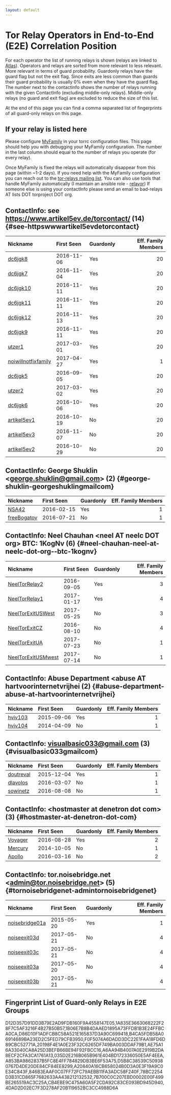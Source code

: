 ```yaml
---
layout: default
---
```



# Tor Relay Operators in End-to-End (E2E) Correlation Position

For each operator the list of running relays is shown (relays are linked to [Atlas](https://atlas.torproject.org)).
Operators and relays are sorted from more relevant to less relevant. More relevant in terms of guard probability.
Guardonly relays have the guard flag but not the exit flag.
Since exits are less common than guards their guard probability is usually 0% even when they have the guard flag.
The number next to the contactinfo shows the number of relays running with the given ContactInfo (excluding middle-only relays).
Middle-only relays (no guard and exit flag) are excluded to reduce the size of this list.

At the end of this page you can find a comma separated list of fingerprints of all guard-only relays on this page.

## If your relay is listed here
Please configure [MyFamily](https://www.torproject.org/docs/tor-manual.html.en#MyFamily) in your torrc configuration files.
This page should help you with debugging your MyFamily configuration. The number in the last column should equal to the number of
relays you operate (for every relay).

Once MyFamily is fixed the relays will automatically disappear from this page (within ~1-2 days).
If you need help with the MyFamily configuration you can reach out to the
[tor-relays mailing list](https://lists.torproject.org/cgi-bin/mailman/listinfo/tor-relays).
You can also use tools that handle MyFamily automatically (I maintain an ansible role - 
[relayor](https://medium.com/@nusenu/deploying-tor-relays-with-ansible-6612593fa34d))
If someone else is using your contactInfo please send an email to bad-relays AT lists DOT torproject DOT org.


## ContactInfo: see https://www.artikel5ev.de/torcontact/ (14) {#see-httpswwwartikel5evdetorcontact}

| Nickname                                                                                              | First Seen   | Guardonly   |   Eff. Family Members |
|:------------------------------------------------------------------------------------------------------|:-------------|:------------|----------------------:|
| [dc6jgk8](https://atlas.torproject.org/#details/1B06E7B8B4DAAED1895A73FFDB1B3E24FFBCA0CA)             | 2016-11-06   | Yes         |                    20 |
| [dc6jgk7](https://atlas.torproject.org/#details/F0F5074A6DADD3DC22E1FAA18FD6D89CBC52771A)             | 2016-11-04   | Yes         |                    20 |
| [dc6jgk10](https://atlas.torproject.org/#details/D86D10F1ADFCB8C58A521E165837D3A90C699418)            | 2016-11-11   | Yes         |                    20 |
| [dc6jgk11](https://atlas.torproject.org/#details/7B700C0C207EBD0002E00F499BE265519AC3C25A)            | 2016-11-11   | Yes         |                    20 |
| [dc6jgk12](https://atlas.torproject.org/#details/A853BA9862837B5FC8E4FF784829DB3BE6F53A75)            | 2016-11-13   | Yes         |                    20 |
| [dc6jgk9](https://atlas.torproject.org/#details/78BC2254D3B31CD865F7682633AA438212132532)             | 2016-11-11   | Yes         |                    20 |
| [utzer1](https://atlas.torproject.org/#details/B4CA5FDB58A06914689BA23ED2C5FED79CFB3950)              | 2017-03-01   | Yes         |                    20 |
| [noiwillnotfixfamily](https://atlas.torproject.org/#details/4DAD2D02EC7F3D278AF20B119652BC3CC4988D6A) | 2017-04-27   | Yes         |                     1 |
| [dc6jgk5](https://atlas.torproject.org/#details/846B3EAAF0C07FF72FC79AEBB11FA3ADC58F240F)             | 2016-09-05   | Yes         |                    20 |
| [utzer2](https://atlas.torproject.org/#details/035D2E216B065B961E404BD172336050E5AF4EEA)              | 2017-03-02   | Yes         |                    20 |
| [dc6jgk6](https://atlas.torproject.org/#details/A6AA94B4007A0E2919B2DA8ECF2CFA3CA1761A13)             | 2016-10-06   | Yes         |                    20 |
| [artikel5ev1](https://atlas.torproject.org/#details/0BC8BA32CC3CB0F598E0C92778F7C0946DFBCE91)         | 2016-10-19   | No          |                    20 |
| [artikel5ev3](https://atlas.torproject.org/#details/7458E9E8AA636DE53F383575E41AA4A6227376D9)         | 2016-11-07   | No          |                    20 |
| [artikel5ev2](https://atlas.torproject.org/#details/DC2191663DD4BAECB34F949CCAC3FDA004CE5BCE)         | 2016-10-29   | No          |                    20 |

## ContactInfo: George Shuklin &lt;george.shuklin@gmail.com&gt; (2) {#george-shuklin-georgeshuklingmailcom}

| Nickname                                                                                      | First Seen   | Guardonly   |   Eff. Family Members |
|:----------------------------------------------------------------------------------------------|:-------------|:------------|----------------------:|
| [NSA42](https://atlas.torproject.org/#details/20198F4E1A0E23F32C6265DF749BA003DDAF79B1)       | 2016-02-15   | Yes         |                     1 |
| [freeBogatov](https://atlas.torproject.org/#details/CB6FF27F3A474F6A67D20683C9C97DC275F2658F) | 2016-07-21   | No          |                     1 |

## ContactInfo: Neel Chauhan &lt;neel AT neelc DOT org&gt; BTC: 1KogNv (6) {#neel-chauhan-neel-at-neelc-dot-org--btc-1kognv}

| Nickname                                                                                             | First Seen   | Guardonly   |   Eff. Family Members |
|:-----------------------------------------------------------------------------------------------------|:-------------|:------------|----------------------:|
| [NeelTorRelay2](https://atlas.torproject.org/#details/D5B8C38539C509380767D4DE20DE84CF84EE8299)      | 2016-09-05   | Yes         |                     3 |
| [NeelTorRelay1](https://atlas.torproject.org/#details/A20840A16CB658024B0D3A0E3F19A9C0E34C843F)      | 2017-01-17   | Yes         |                     4 |
| [NeelTorExitUSWest](https://atlas.torproject.org/#details/0D8211D34F29F51D690303E319766E1B7C28BADB)  | 2017-05-25   | No          |                     3 |
| [NeelTorExitCZ](https://atlas.torproject.org/#details/1602E42D1DE3C7B3EF042F357F906DE55FA6C7C6)      | 2016-08-10   | No          |                     4 |
| [NeelTorExitUA](https://atlas.torproject.org/#details/976652C0FF243539B1A966F2C27F00C3724545C0)      | 2017-07-23   | No          |                     1 |
| [NeelTorExitUSMwest](https://atlas.torproject.org/#details/FF3A6898F1348224E6ABA8B8E98F15770E5DD362) | 2017-07-14   | No          |                     1 |

## ContactInfo: Abuse Department &lt;abuse AT hartvoorinternetvrijhei (2) {#abuse-department-abuse-at-hartvoorinternetvrijhei}

| Nickname                                                                                  | First Seen   | Guardonly   |   Eff. Family Members |
|:------------------------------------------------------------------------------------------|:-------------|:------------|----------------------:|
| [hviv103](https://atlas.torproject.org/#details/D12D357D91DD3B79E2AD9FDB160F9A4558147E05) | 2015-09-06   | Yes         |                     1 |
| [hviv104](https://atlas.torproject.org/#details/81B75D534F91BFB7C57AB67DA10BCEF622582AE8) | 2014-04-09   | No          |                     1 |

## ContactInfo: visualbasic033@gmail.com (3) {#visualbasic033gmailcom}

| Nickname                                                                                    | First Seen   | Guardonly   |   Eff. Family Members |
|:--------------------------------------------------------------------------------------------|:-------------|:------------|----------------------:|
| [doutreval](https://atlas.torproject.org/#details/CB4EBE9C475A60A5F2CDA92C83CE093BD945D940) | 2015-12-04   | Yes         |                     1 |
| [dlavolos](https://atlas.torproject.org/#details/6E41F9BC3FE626D1897865CE9A9335D09A8DA5FE)  | 2016-03-07   | No          |                     1 |
| [sowinetz](https://atlas.torproject.org/#details/A041B285B228241C3185483EEF42F0BC96D40BFB)  | 2016-08-08   | No          |                     1 |

## ContactInfo: &lt;hostmaster at denetron dot com&gt; (3) {#hostmaster-at-denetron-dot-com}

| Nickname                                                                                  | First Seen   | Guardonly   |   Eff. Family Members |
|:------------------------------------------------------------------------------------------|:-------------|:------------|----------------------:|
| [Voyager](https://atlas.torproject.org/#details/AE75A16A33040CA8A25D3BEFB66BE94F92FBCC16) | 2016-08-28   | Yes         |                     2 |
| [Mercury](https://atlas.torproject.org/#details/484CEAF51A37EC992645FB6257B2EBC4AE20D9B7) | 2014-10-05   | No          |                     1 |
| [Apollo](https://atlas.torproject.org/#details/9A630383897133B05DB56532ECC91214CF195F68)  | 2016-03-16   | No          |                     2 |

## ContactInfo: tor.noisebridge.net &lt;admin@tor.noisebridge.net&gt; (5) {#tornoisebridgenet-admintornoisebridgenet}

| Nickname                                                                                         | First Seen   | Guardonly   |   Eff. Family Members |
|:-------------------------------------------------------------------------------------------------|:-------------|:------------|----------------------:|
| [noisebridge01a](https://atlas.torproject.org/#details/1A835E3663068222F28F7C5AF3216F4B27B50B57) | 2015-05-20   | Yes         |                     1 |
| [noiseexit03d](https://atlas.torproject.org/#details/02A627FA195809A3ABE031B7864CCA7A310F1D44)   | 2017-05-21   | No          |                     4 |
| [noiseexit03c](https://atlas.torproject.org/#details/7016E939A2DD6EF2FB66A33F1DD45357458B737F)   | 2017-05-21   | No          |                     4 |
| [noiseexit03a](https://atlas.torproject.org/#details/8175A86D8896CEA37FDC67311F9BDC1DDCBE8136)   | 2017-05-20   | No          |                     4 |
| [noiseexit03b](https://atlas.torproject.org/#details/D4010FAD096CFB59278015F711776D8CCB2735EC)   | 2017-05-21   | No          |                     4 |


## Fingerprint List of Guard-only Relays in E2E Groups

D12D357D91DD3B79E2AD9FDB160F9A4558147E05,1A835E3663068222F28F7C5AF3216F4B27B50B57,1B06E7B8B4DAAED1895A73FFDB1B3E24FFBCA0CA,D86D10F1ADFCB8C58A521E165837D3A90C699418,B4CA5FDB58A06914689BA23ED2C5FED79CFB3950,F0F5074A6DADD3DC22E1FAA18FD6D89CBC52771A,20198F4E1A0E23F32C6265DF749BA003DDAF79B1,AE75A16A33040CA8A25D3BEFB66BE94F92FBCC16,A6AA94B4007A0E2919B2DA8ECF2CFA3CA1761A13,035D2E216B065B961E404BD172336050E5AF4EEA,A853BA9862837B5FC8E4FF784829DB3BE6F53A75,D5B8C38539C509380767D4DE20DE84CF84EE8299,A20840A16CB658024B0D3A0E3F19A9C0E34C843F,846B3EAAF0C07FF72FC79AEBB11FA3ADC58F240F,78BC2254D3B31CD865F7682633AA438212132532,7B700C0C207EBD0002E00F499BE265519AC3C25A,CB4EBE9C475A60A5F2CDA92C83CE093BD945D940,4DAD2D02EC7F3D278AF20B119652BC3CC4988D6A